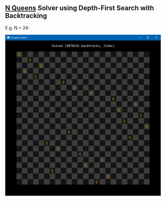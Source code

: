 ## [N Queens](https://en.wikipedia.org/wiki/Eight_queens_puzzle) Solver using Depth-First Search with Backtracking

E.g. N = 24:

<p align="center">
	<img src="output.png"/>
</p>
